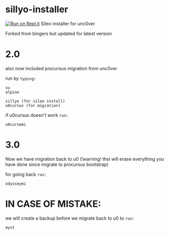 # sillyo-installer
[![Run on Repl.it](https://repl.it/badge/github/cool5tar/sillyo-installer)](https://repl.it/github/cool5tar/sillyo-installer)
Sileo installer for unc0ver

Forked from bingers but updated for latest version

# 2.0

also now included procursus migration from unc0ver

run by `typing:`
```
su
alpine
```
```
sillyo (for sileo install)
u0cursus (for migration)
```
if u0cursus doesn't work `run:`
```
u0cursemi
```

# 3.0
Now we have migration back to u0 (!warning! thsi will erase everything you have done since migrate to procursus bootstrap)

for going back `run:`
```
odysseymi
```
# IN CASE OF MISTAKE:
we will create a backup before we migrate back to u0
to `run:`
```
myst
```